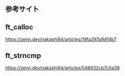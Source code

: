 ## 参考サイト

## ft_calloc
https://zenn.dev/nakashi94/articles/19fa297a9d14b7

## ft_strncmp
https://zenn.dev/nakashi94/articles/548632cb7c0a38
